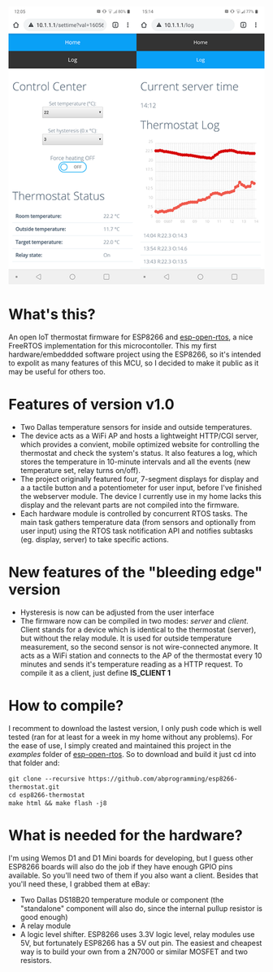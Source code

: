 ![](https://github.com/abprogramming/esp8266-thermostat/blob/master/doc/screenshot.png)

# What's this?
An open IoT thermostat firmware for ESP8266 and [esp-open-rtos](https://github.com/SuperHouse/esp-open-rtos/), a nice FreeRTOS implementation for this microcontoller.
This my first hardware/embeddded software project using the ESP8266, so it's intended to expolit as many features of this MCU, so I decided to make it public as it may be useful for others too.

# Features of version v1.0
* Two Dallas temperature sensors for inside and outside temperatures.
* The device acts as a WiFi AP and hosts a lightweight HTTP/CGI server,
which provides a convient, mobile optimized website for controlling the thermostat
and check the system's status. It also features a log, which stores the temperature
in 10-minute intervals and all the events (new temperature set, relay turns on/off).
* The project originally featured four, 7-segment displays for display and a
a tactile button and a potentiometer for user input, before I've finished the
webserver module. The device I currently use in my home lacks this display
and the relevant parts are not compiled into the firmware.
* Each hardware module is controlled by concurrent RTOS tasks. The main task
gathers temperature data (from sensors and optionally from user input) using the
RTOS task notification API and notifies subtasks (eg. display, server) to take specific actions.

# New features of the "bleeding edge" version
* Hysteresis is now can be adjusted from the user interface
* The firmware now can be compiled in two modes: *server* and *client*.
Client stands for a device which is identical to the thermostat (server), but
without the relay module. It is used for outside temperature measurement,
so the second sensor is not wire-connected anymore. It acts as a WiFi station
and connects to the AP of the thermostat every 10 minutes and sends it's
temperature reading as a HTTP request.
To compile it as a client, just define **IS_CLIENT 1**

# How to compile?
I recomment to download the lastest version, I only push code which is well tested
(ran for at least for a week in my home without any problems).
For the ease of use, I simply created and maintained this project in the *examples* folder
of [esp-open-rtos](https://github.com/SuperHouse/esp-open-rtos/). So to download and build it
just cd into that folder and:

```
git clone --recursive https://github.com/abprogramming/esp8266-thermostat.git
cd esp8266-thermostat
make html && make flash -j8
```

# What is needed for the hardware?
I'm using Wemos D1 and D1 Mini boards for developing, but I guess other ESP8266 boards will also do
the job if they have enough GPIO pins available. So you'll need two of them if you also want a client.
Besides that you'll need these, I grabbed them at eBay:
- Two Dallas DS18B20 temperature module or component (the "standalone" component will also do, since the internal pullup resistor is good enough)
- A relay module
- A logic level shifter. ESP8266 uses 3.3V logic level, relay modules use 5V, but fortunately ESP8266 has a 5V out pin.
The easiest and cheapest way is to build your own from a 2N7000 or similar MOSFET and two resistors.
